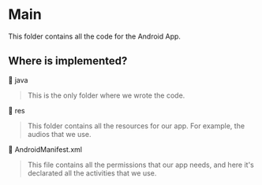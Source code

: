 # Main

This folder contains all the code for the Android App.

## Where is implemented?
📁 java
> This is the only folder where we wrote the code.

📁 res
> This folder contains all the resources for our app. For example, the audios that we use.

📄 AndroidManifest.xml
> This file contains all the permissions that our app needs, and here it's declarated all the activities that we use.